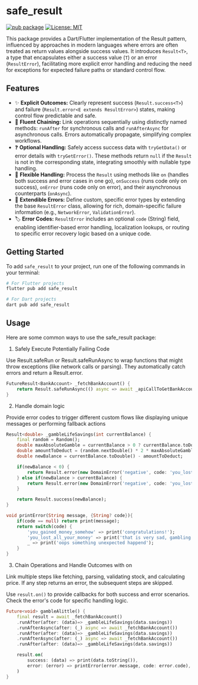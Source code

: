 # safe_result

[![pub package](https://img.shields.io/pub/v/safe_result.svg)](https://pub.dev/packages/safe_result) [![License: MIT](https://img.shields.io/badge/License-MIT-yellow.svg)](https://opensource.org/licenses/MIT)

This package provides a Dart/Flutter implementation of the Result pattern, influenced by approaches in modern languages where errors are often treated as return values alongside success values. It introduces `Result<T>`, a type that encapsulates either a success value (`T`) or an error (`ResultError`), facilitating more explicit error handling and reducing the need for exceptions for expected failure paths or standard control flow.

## Features

- ✨ **Explicit Outcomes:** Clearly represent success (`Result.success<T>`) and failure (`Result.error<E extends ResultError>`) states, making control flow predictable and safe.
- 🔗 **Fluent Chaining:** Link operations sequentially using distinctly named methods: `runAfter` for synchronous calls and `runAfterAsync` for asynchronous calls. Errors automatically propagate, simplifying complex workflows.
- ❓ **Optional Handling:** Safely access success data with `tryGetData()` or error details with `tryGetError()`. These methods return `null` if the `Result` is not in the corresponding state, integrating smoothly with nullable type handling.
- 👐 **Flexible Handling:** Process the `Result` using methods like `on` (handles both success and error cases in one go), `onSuccess` (runs code only on success), `onError` (runs code only on error), and their asynchronous counterparts (`onAsync`).
- 🧱 **Extendible Errors:** Define custom, specific error types by extending the base `ResultError` class, allowing for rich, domain-specific failure information (e.g., `NetworkError`, `ValidationError`).
- 🏷️ **Error Codes:** `ResultError` includes an optional `code` (String) field, enabling identifier-based error handling, localization lookups, or routing to specific error recovery logic based on a unique code.

## Getting Started

To add `safe_result` to your project, run one of the following commands in your terminal:

```bash
# For Flutter projects
flutter pub add safe_result

# For Dart projects
dart pub add safe_result
```

## Usage

Here are some common ways to use the safe_result package:

1. Safely Execute Potentially Failing Code

Use Result.safeRun or Result.safeRunAsync to wrap functions that might throw exceptions (like network calls or parsing). They automatically catch errors and return a Result.error.

```dart
FutureResult<BankAccount> _fetchBankAccount() {
    return Result.safeRunAsync(() async => await _apiCallToGetBankAccount());
}
```

2. Handle domain logic

Provide error codes to trigger different custom flows like displaying unique messages or performing fallback actions

```dart
Result<double> _gambleLifeSavings(int currentBalance) {
    final random = Random();
    double maxAbsoluteGamble = currentBalance > 0 ? currentBalance.toDouble() : 1.0;
    double amountToDeduct = (random.nextDouble() * 2 * maxAbsoluteGamble) - maxAbsoluteGamble;
    double newBalance = currentBalance.toDouble() - amountToDeduct;

    if(newBalance < 0) {
        return Result.error(new DomainError('negative', code: 'you_lost_all_your_money'));
    } else if(newBalance > currentBalance) {
        return Result.error(new DomainError('negative', code: 'you_lost_all_your_money'));
    }

    return Result.success(newBalance);
}

void printError(String message, {String? code}){
    if(code == null) return print(message);
    return switch(code) {
        'you_gained_money_somehow' => print('congratulations!');
        'you_lost_all_your_money' => print('that is very sad, gambling is bad');
        _ => print('oops something unexpected happend');
    }
}
```

3. Chain Operations and Handle Outcomes with on

Link multiple steps like fetching, parsing, validating stock, and calculating price. If any step returns an error, the subsequent steps are skipped.

Use `result.on()` to provide callbacks for both success and error scenarios. Check the error's code for specific handling logic.

```dart
Future<void> gambleAlittle() {
    final result = await _fetchBankAccount()
    .runAfter(after: (data)=> _gambleLifeSavings(data.savings))
    .runAfterAsync(after: (_) async => await _fetchBankAccount())
    .runAfter(after: (data)=> _gambleLifeSavings(data.savings))
    .runAfterAsync(after: (_) async => await _fetchBankAccount())
    .runAfter(after: (data)=> _gambleLifeSavings(data.savings))

    result.on(
        success: (data) => print(data.toString()),
        error: (error) => printError(error.message, code: error.code),
    )
}
```
